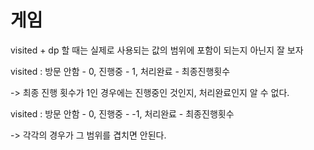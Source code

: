 # 게임

visited + dp 할 때는 실제로 사용되는 값의 범위에 포함이 되는지 아닌지 잘 보자

visited : 방문 안함 - 0, 진행중 - 1, 처리완료 - 최종진행횟수

-> 최종 진행 횟수가 1인 경우에는 진행중인 것인지, 처리완료인지 알 수 없다.

visited : 방문 안함 - 0, 진행중 - -1, 처리완료 - 최종진행횟수

-> 각각의 경우가 그 범위를 겹치면 안된다.